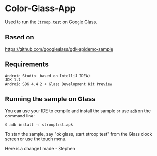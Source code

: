 Color-Glass-App
===============

Used to run the [`Stroop test`](http://en.wikipedia.org/wiki/Stroop_effect) on Google Glass.

## Based on

https://github.com/googleglass/gdk-apidemo-sample

## Requirements
    Android Studio (based on IntelliJ IDEA)
    JDK 1.7
    Android SDK 4.4.2 + Glass Development Kit Preview

## Running the sample on Glass

You can use your IDE to compile and install the sample or use
[`adb`](https://developer.android.com/tools/help/adb.html)
on the command line:

    $ adb install -r strooptest.apk

To start the sample, say "ok glass, start stroop test" from the Glass clock
screen or use the touch menu.


Here is a change I made - Stephen